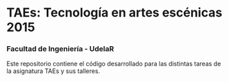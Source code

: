 # TAEs: Tecnología en artes escénicas 2015 #

### Facultad de Ingeniería - UdelaR ###

Este repositorio contiene el código desarrollado para las distintas tareas de la asignatura TAEs y sus talleres.
